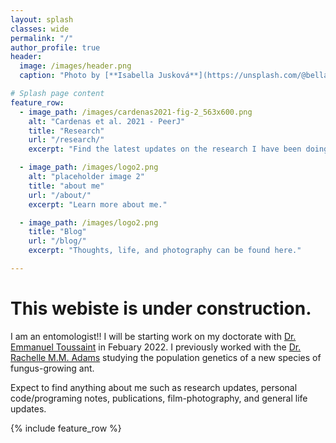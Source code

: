 ```yaml
---
layout: splash
classes: wide
permalink: "/"
author_profile: true
header:
  image: /images/header.png
  caption: "Photo by [**Isabella Jusková**](https://unsplash.com/@bellaskova?utm_source=unsplash&utm_medium=referral&utm_content=creditCopyText) @ [**Unsplash**](https://unsplash.com)"

# Splash page content
feature_row:
  - image_path: /images/cardenas2021-fig-2_563x600.png
    alt: "Cardenas et al. 2021 - PeerJ"
    title: "Research"
    url: "/research/"
    excerpt: "Find the latest updates on the research I have been doing here. Publications, presentations, and projects."

  - image_path: /images/logo2.png
    alt: "placeholder image 2"
    title: "about me"
    url: "/about/"
    excerpt: "Learn more about me."

  - image_path: /images/logo2.png
    title: "Blog"
    url: "/blog/"
    excerpt: "Thoughts, life, and photography can be found here."

---
```

# This webiste is under construction.

I am an entomologist!! I will be starting work on my doctorate with <a href="https://toussaintlab.com/">Dr. Emmanuel Toussaint</a> in Febuary 2022. I previously worked with the <a href="https://megalomyrmex.osu.edu/">Dr. Rachelle M.M. Adams</a> studying the population genetics of a new species of fungus-growing ant.

Expect to find anything about me such as research updates, personal code/programing notes, publications, film-photography, and general life updates.

{% include feature_row %}
